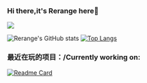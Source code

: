 ### Hi there,it's Rerange here👋
![](https://komarev.com/ghpvc/?username=Quandong-Zhang&color=ff69b4)
<!--
**Quandong-Zhang/Quandong-Zhang** is a ✨ _special_ ✨ repository because its `README.md` (this file) appears on your GitHub profile.

Here are some ideas to get you started:

- 🔭 I’m currently working on ...
- 🌱 I’m currently learning ...
- 👯 I’m looking to collaborate on ...
- 🤔 I’m looking for help with ...
- 💬 Ask me about ...
- 📫 How to reach me: ...
- 😄 Pronouns: ...
- ⚡ Fun fact: ...
-->
![Rerange's GitHub stats](https://github-readme-stats.vercel.app/api?username=Quandong-Zhang&show_icons=true&theme=dracula)
[![Top Langs](https://github-readme-stats.vercel.app/api/top-langs/?username=Quandong-Zhang&hide=Ren'py)](https://github.com/anuraghazra/github-readme-stats)
### 最近在玩的项目：/Currently working on:
[![Readme Card](https://github-readme-stats.lwd-temp.top/api/pin/?username=Quandong-Zhang&repo=easynet-playlist-downloader&show_owner=true)](https://github.com/Quandong-Zhang/Violet)
